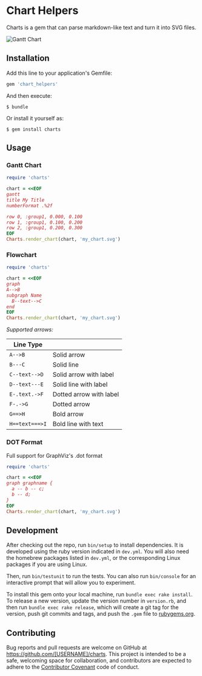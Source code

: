# Chart Helpers

Charts is a gem that can parse markdown-like text and turn it into SVG files.

![Gantt Chart](https://cloud.githubusercontent.com/assets/3074765/24520143/6a5e0b06-1555-11e7-9ecc-041e7f34a3ef.png)

## Installation

Add this line to your application's Gemfile:

```ruby
gem 'chart_helpers'
```

And then execute:

    $ bundle

Or install it yourself as:

    $ gem install charts

## Usage

### Gantt Chart

```ruby
require 'charts'

chart = <<EOF
gantt
title My Title
numberFormat .%2f

row 0, :group1, 0.000, 0.100
row 1, :group1, 0.100, 0.200
row 2, :group1, 0.200, 0.300
EOF
Charts.render_chart(chart, 'my_chart.svg')
```

### Flowchart

```ruby
require 'charts'

chart = <<EOF
graph
A-->B
subgraph Name
  B--text-->C
end
EOF
Charts.render_chart(chart, 'my_chart.svg')
```

*Supported arrows:*

| Line Type       |                         |
|-----------------|-------------------------|
| `A-->B`         | Solid arrow             |
| `B---C`         | Solid line              |
| `C--text-->D`   | Solid arrow with label  |
| `D--text---E`   | Solid line with label   |
| `E-.text.->F`   | Dotted arrow with label |
| `F-.->G`        | Dotted arrow            |
| `G==>H`         | Bold arrow              |
| `H==text===>I`  | Bold line with text     |

### DOT Format

Full support for GraphViz's .dot format

```ruby
require 'charts'

chart = <<EOF
graph graphname {
  a -- b -- c;
  b -- d;
}
EOF
Charts.render_chart(chart, 'my_chart.svg')
```

## Development

After checking out the repo, run `bin/setup` to install dependencies. It is developed using the ruby version indicated in `dev.yml`. You will also need the homebrew packages listed in `dev.yml`, or the corresponding Linux packages if you are using Linux.

Then, run `bin/testunit` to run the tests. You can also run `bin/console` for an interactive prompt that will allow you to experiment.

To install this gem onto your local machine, run `bundle exec rake install`. To release a new version, update the version number in `version.rb`, and then run `bundle exec rake release`, which will create a git tag for the version, push git commits and tags, and push the `.gem` file to [rubygems.org](https://rubygems.org).

## Contributing

Bug reports and pull requests are welcome on GitHub at https://github.com/[USERNAME]/charts. This project is intended to be a safe, welcoming space for collaboration, and contributors are expected to adhere to the [Contributor Covenant](http://contributor-covenant.org) code of conduct.

